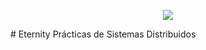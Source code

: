 <p align="center">
  <img src ="https://i.imgur.com/hGHufFY.png" />
 </p>
# Eternity
Prácticas de Sistemas Distribuidos
